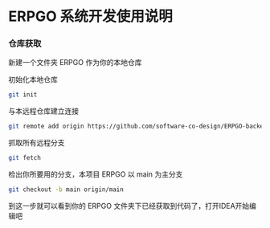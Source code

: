 # ERPGO 系统开发使用说明

### 仓库获取

新建一个文件夹 ERPGO 作为你的本地仓库

初始化本地仓库

```bash
git init
```
与本远程仓库建立连接

```bash
git remote add origin https://github.com/software-co-design/ERPGO-backend.git
```
抓取所有远程分支

```bash
git fetch
```
检出你所要用的分支，本项目 ERPGO 以 main 为主分支

```bash
git checkout -b main origin/main
```

到这一步就可以看到你的 ERPGO 文件夹下已经获取到代码了，打开IDEA开始编辑吧
